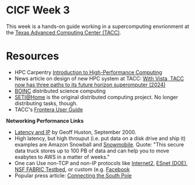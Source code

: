 # CICF Week 3

This week is a hands-on guide working in a supercomputing envrionment at the [Texas Advanced Computing Center (TACC)](https://tacc.utexas.edu/).


# Resources

* HPC Carpentry [Introduction to High-Performance Computing](https://carpentries-incubator.github.io/hpc-intro/)
* News article on design of new HPC system at TACC: [With Vista, TACC now has three paths to its future horizon superomputer (2024)](https://www.nextplatform.com/2024/01/29/with-vista-tacc-now-has-three-paths-to-its-future-horizon-supercomputer/)
* [BOINC](https://boinc.berkeley.edu/) distributed science computing
* [SETI@Home](https://setiathome.berkeley.edu/) is the original distributed computing project. No longer distributing tasks, though.
* TACC's [Frontera User Guide](https://docs.tacc.utexas.edu/hpc/frontera/)

**Networking Performance Links**

* [Latency and IP](https://www.potaroo.net/ispcolumn/2000-09-latency.html) by Geoff Huston, September 2000.
* High latency, but high throuput (i.e. put data on a disk drive and ship it) examples are Amazon Snowball and [Snowmobile](https://aws.amazon.com/snowmobile/). Quote: "This secure data truck stores up to 100 PB of data and can help you to move exabytes to AWS in a matter of weeks."
* One can Use non-TCP and non-IP protocols like [Internet2](https://internet2.edu/), [ESnet (DOE)](https://www.es.net/), [NSF FABRIC Testbed](https://fabric-testbed.net/), or custom (e.g. [Facebook](https://engineering.fb.com/category/networking-traffic/)
* Popular press article: [Connecting the South Pole](https://www.datacenterdynamics.com/en/analysis/connecting-the-south-pole/)

